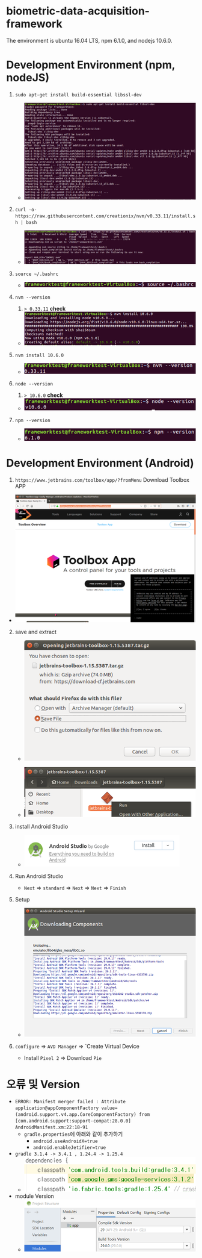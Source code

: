 # biometric-data-acquisition-framework

The environment is ubuntu 16.04 LTS, npm 6.1.0, and nodejs 10.6.0.

# Development Environment (npm, nodeJS)

1. `sudo apt-get install build-essential libssl-dev`

   - ![1561377067180](./ReadMeImage/installLibssl.png)

2. `curl -o- https://raw.githubusercontent.com/creationix/nvm/v0.33.11/install.sh | bash`

   - ![1561377098138](./ReadMeImage/curlNvmInstall.png)

3. `source ~/.bashrc`

   - ![1561377119975](./ReadMeImage/sourceBashrc.png)

4. `nvm --version`

   1. `> 0.33.11` **check**

   - ![1561377159507](./ReadMeImage/nvmInstall.png)

5. `nvm install 10.6.0`

   - ![1561377207497](./ReadMeImage/nvmVersion.png)

6. `node --version`

   1. `> 10.6.0` **check**

   - ![1561377242602](./ReadMeImage/nodejsVersion.png)

7. `npm --version`

   - ![npmVersion](./ReadMeImage/npmVersion.png)



# Development Environment (Android)

1. `https://www.jetbrains.com/toolbox/app/?fromMenu` Download Toolbox APP

- ![downloadToolbox](./ReadMeImage/downloadToolbox.png)

2. save and extract

   - ![saveFile](./ReadMeImage/saveFile.png)

     

   - ![toolboxExtractAndRun](./ReadMeImage/toolboxExtractAndRun.png)

3. install Android Studio

   - ![install Android Studio](./ReadMeImage/installAndroidStudio.png)

4. Run Android Studio

   - `Next` => `standard` => `Next` => `Next` => `Finish`

5. Setup

   - ![InstallingAndroidStudio](./ReadMeImage/InstallingAndroid.png)

6. `configure` => `AVD Manager` => `Create Virtual Device

   - Install `Pixel 2` => Download `Pie`

# 오류 및 Version

- `ERROR: Manifest merger failed : Attribute application@appComponentFactory value=(android.support.v4.app.CoreComponentFactory) from [com.android.support:support-compat:28.0.0] AndroidManifest.xm:22:18-91`
  - `gradle.properties`에 아래와 같이 추가하기
    - `android.useAndroidX=true`
    - `android.enableJetifier=true`
- `gradle 3.1.4 -> 3.4.1 , 1.24.4 -> 1.25.4`
  - ![dependencies Version](./ReadMeImage/dependenciesVersion.png)
- module Version
  - ![module Version](./ReadMeImage/moduleVersion.png)

